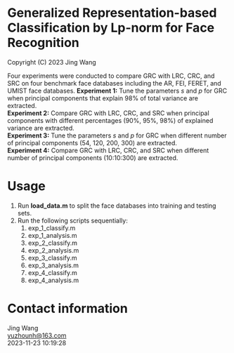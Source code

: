 # Generalized Representation-based Classification by Lp-norm for Face Recognition
Copyright (C) 2023 Jing Wang

Four experiments were conducted to compare GRC with LRC, CRC, and SRC on four benchmark face databases including the AR, FEI, FERET, and UMIST face databases. 
**Experiment 1:** Tune the parameters $s$ and $p$ for GRC when principal components that explain 98% of total variance are extracted.  
**Experiment 2:** Compare GRC with LRC, CRC, and SRC when principal components with different percentages (90%, 95%, 98%) of explained variance are extracted.   
**Experiment 3:** Tune the parameters $s$ and $p$ for GRC when different number of principal components (54, 120, 200, 300) are extracted.  
**Experiment 4:** Compare GRC with LRC, CRC, and SRC when different number of principal components (10:10:300) are extracted.  

# Usage
1. Run **load_data.m** to split the face databases into training and testing sets.
2. Run the following scripts sequentially:
   1) exp_1_classify.m
   2) exp_1_analysis.m
   3) exp_2_classify.m
   4) exp_2_analysis.m
   5) exp_3_classify.m
   6) exp_3_analysis.m
   7) exp_4_classify.m
   8) exp_4_analysis.m

# Contact information
Jing Wang  
yuzhounh@163.com   
2023-11-23 10:19:28  
